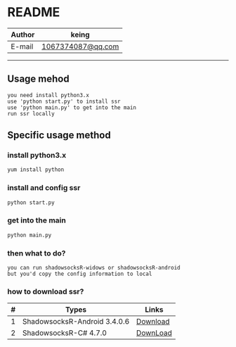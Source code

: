 README
============================
	
|Author|keing|
|---|---|
|E-mail|1067374087@qq.com|

****

## Usage mehod

    you need install python3.x
    use 'python start.py' to install ssr
    use 'python main.py' to get into the main
    run ssr locally
    



## Specific usage method

    
### install python3.x

```Bash
yum install python
```
    
### install and config ssr

```Bash
python start.py
```
    
### get into the main

```Bash
python main.py
```
    
### then what to do?

    you can run shadowsocksR-widows or shadowsocksR-android
    but you'd copy the config information to local
    
### how to download ssr?

|#|Types|Links|
|---|----|----|
|1|ShadowsocksR-Android 3.4.0.6|[Download](https://raw.githubusercontent.com/ssrarchive/shadowsocks-rss/master/android-history/ssr_3.4.0.6.apk "Link")|
|2|ShadowsocksR-C# 4.7.0|[DownLoad](https://raw.githubusercontent.com/ssrarchive/shadowsocks-rss/master/win-history/ShadowsocksR-4.7.0-win.7z "Link")|

